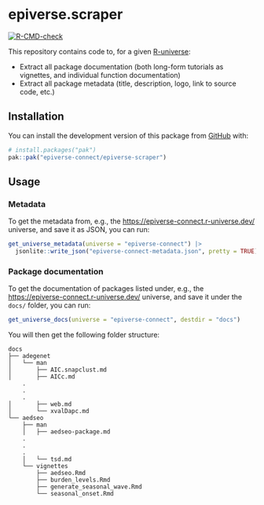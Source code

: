 
# epiverse.scraper

<!-- badges: start -->
[![R-CMD-check](https://github.com/epiverse-connect/epiverse-scraper/actions/workflows/R-CMD-check.yaml/badge.svg)](https://github.com/epiverse-connect/epiverse-scraper/actions/workflows/R-CMD-check.yaml)
<!-- badges: end -->

This repository contains code to, for a given [R-universe](https://r-universe.dev/):

- Extract all package documentation (both long-form tutorials as vignettes, and individual function documentation)
- Extract all package metadata (title, description, logo, link to source code, etc.)

## Installation

You can install the development version of this package from [GitHub](https://github.com/) with:

``` r
# install.packages("pak")
pak::pak("epiverse-connect/epiverse-scraper")
```

## Usage

### Metadata

To get the metadata from, e.g., the https://epiverse-connect.r-universe.dev/ universe,
and save it as JSON,
you can run:

```r
get_universe_metadata(universe = "epiverse-connect") |>
  jsonlite::write_json("epiverse-connect-metadata.json", pretty = TRUE)
```

### Package documentation

To get the documentation of packages listed under, e.g., the https://epiverse-connect.r-universe.dev/ universe,
and save it under the `docs/` folder,
you can run:

```r
get_universe_docs(universe = "epiverse-connect", destdir = "docs")
```

You will then get the following folder structure:

```
docs
├── adegenet
│   └── man
│       ├── AIC.snapclust.md
│       ├── AICc.md
    .
    .
    .
│       ├── web.md
│       └── xvalDapc.md
└── aedseo
    ├── man
    │   ├── aedseo-package.md
    .
    .
    .
    │   └── tsd.md
    └── vignettes
        ├── aedseo.Rmd
        ├── burden_levels.Rmd
        ├── generate_seasonal_wave.Rmd
        └── seasonal_onset.Rmd
```